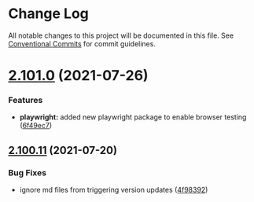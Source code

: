 # Change Log

All notable changes to this project will be documented in this file.
See [Conventional Commits](https://conventionalcommits.org) for commit guidelines.

# [2.101.0](https://github.com/ho-nl/m2-pwa/compare/@reachdigital/magento-cart-items@2.100.19...@reachdigital/magento-cart-items@2.101.0) (2021-07-26)


### Features

* **playwright:** added new playwright package to enable browser testing ([6f49ec7](https://github.com/ho-nl/m2-pwa/commit/6f49ec7595563775b96ebf21c27e39da1282e8d9))





## [2.100.11](https://github.com/ho-nl/m2-pwa/compare/@reachdigital/magento-cart-items@2.100.10...@reachdigital/magento-cart-items@2.100.11) (2021-07-20)


### Bug Fixes

* ignore md files from triggering version updates ([4f98392](https://github.com/ho-nl/m2-pwa/commit/4f9839250b3a32d3070da5290e5efcc5e2243fba))
